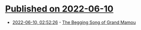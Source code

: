 # [Published on 2022-06-10](index.md)

* [2022-06-10, 02:52:26](https://news.ycombinator.com/item?id=31689428) - [The Begging Song of Grand Mamou](https://oxfordamerican.org/magazine/issue-117-summer-2022/the-begging-song-of-grand-mamou?token=e3199b86b5738359d333d05fe4ead3b50383c3e7)
